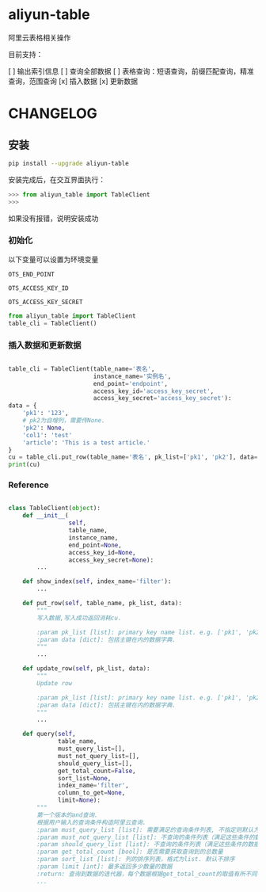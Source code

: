 # aliyun-table

阿里云表格相关操作

目前支持：

[ ] 输出索引信息
[ ] 查询全部数据
[ ] 表格查询：短语查询，前缀匹配查询，精准查询，范围查询
[x] 插入数据
[x] 更新数据


# CHANGELOG



## 安装

```bash
pip install --upgrade aliyun-table
```


安装完成后，在交互界面执行：


```python
>>> from aliyun_table import TableClient
>>>
```

如果没有报错，说明安装成功


### 初始化

以下变量可以设置为环境变量

```OTS_END_POINT```

```OTS_ACCESS_KEY_ID```

```OTS_ACCESS_KEY_SECRET```


```python
from aliyun_table import TableClient
table_cli = TableClient()
```



### 插入数据和更新数据

```python

table_cli = TableClient(table_name='表名', 
                        instance_name='实例名',
                        end_point='endpoint',
                        access_key_id='access_key_secret', 
                        access_key_secret='access_key_secret'):
data = {
    'pk1': '123',
    # pk2为自增列，需要传None.
    'pk2': None,
    'col1': 'test'
    'article': 'This is a test article.'
}
cu = table_cli.put_row(table_name='表名', pk_list=['pk1', 'pk2'], data=data)
print(cu)
```

### Reference

```python

class TableClient(object):
    def __init__(
                 self,
                 table_name,
                 instance_name,
                 end_point=None,
                 access_key_id=None, 
                 access_key_secret=None):
        ...

    def show_index(self, index_name='filter'):
        ...

    def put_row(self, table_name, pk_list, data):
        """
        写入数据,写入成功返回消耗cu.

        :param pk_list [list]: primary key name list. e.g. ['pk1', 'pk2']
        :param data [dict]: 包括主键在内的数据字典.
        """
        ... 

    def update_row(self, pk_list, data):
        """
        Update row

        :param pk_list [list]: primary key name list. e.g. ['pk1', 'pk2']
        :param data [dict]: 包括主键在内的数据字典.
        """
        ...

    def query(self, 
              table_name,
              must_query_list=[], 
              must_not_query_list=[], 
              should_query_list=[], 
              get_total_count=False, 
              sort_list=None, 
              index_name='filter', 
              column_to_get=None, 
              limit=None):
        """
        第一个版本的and查询.
        根据用户输入的查询条件构造阿里云查询.
        :param must_query_list [list]: 需要满足的查询条件列表, 不指定则默认为查询全部数据
        :param must_not_query_list [list]: 不查询的条件列表（满足这些条件的数据不查询）
        :param should_query_list [list]: 不查询的条件列表（满足这些条件的数据不查询）
        :param get_total_count [bool]: 是否需要获取查询到的总数量
        :param sort_list [list]: 列的排序列表，格式为list. 默认不排序
        :param limit [int]: 最多返回多少数量的数据
        :return: 查询到数据的迭代器，每个数据根据get_total_count的取值有所不同
        ...
```
